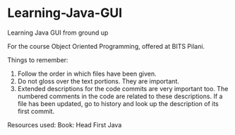 # Learning-Java-GUI
Learning Java GUI from ground up

For the course Object Oriented Programming, offered at BITS Pilani. 


Things to remember:
1) Follow the order in which files have been given. 
2) Do not gloss over the text portions. They are important.
3) Extended descriptions for the code commits are very important too. The numbered comments in the code are related to these descriptions. If a file has been updated, go to history and look up the description of its first commit.



Resources used: 
            Book: Head First Java
